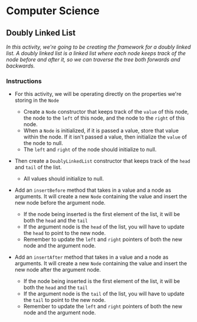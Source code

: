 # Computer Science

## Doubly Linked List

_In this activity, we're going to be creating the framework for a doubly linked list. A doubly linked list is a linked list where each node keeps track of the node before and after it, so we can traverse the tree both forwards and backwards._

### Instructions

* For this activity, we will be operating directly on the properties we're storing in the `Node`
    * Create a `Node` constructor that keeps track of the `value` of this node, the node to the `left` of this node, and the node to the `right` of this node.
    * When a `Node` is initialized, if it is passed a value, store that value within the node. If it isn't passed a value, then initialize the `value` of the node to null.
    * The `left` and `right` of the node should initialize to null.

* Then create a `DoublyLinkedList` constructor that keeps track of the `head` and `tail` of the list.
    * All values should initialize to null.

* Add an `insertBefore` method that takes in a value and a node as arguments. It will create a new `Node` containing the value and insert the new node before the argument node.
    * If the node being inserted is the first element of the list, it will be both the `head` and the `tail`
    * If the argument node is the `head` of the list, you will have to update the `head` to point to the new node.
    * Remember to update the `left` and `right` pointers of both the new node and the argument node.

* Add an `insertAfter` method that takes in a value and a node as arguments. It will create a new `Node` containing the value and insert the new node after the argument node.
    * If the node being inserted is the first element of the list, it will be both the `head` and the `tail`
    * If the argument node is the `tail` of the list, you will have to update the `tail` to point to the new node.
    * Remember to update the `left` and `right` pointers of both the new node and the argument node.

